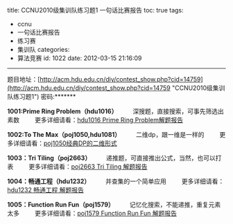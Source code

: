 title: CCNU2010级集训队练习题1  一句话比赛报告
toc: true
tags:
  - ccnu
  - 一句话比赛报告
  - 练习赛
  - 集训队
categories:
  - 算法竞赛
id: 1022
date: 2012-03-15 21:16:09
---

题目地址：[http://acm.hdu.edu.cn/diy/contest_show.php?cid=14759](http://acm.hdu.edu.cn/diy/contest_show.php?cid=14759 "CCNU2010级集训队练习题1")
密码:*******

**1001:Prime Ring Problem（hdu1016）**
&nbsp;&nbsp;&nbsp;&nbsp;&nbsp;&nbsp;&nbsp;&nbsp;深搜题，直接搜索，可事先筛选出素数
&nbsp;&nbsp;&nbsp;&nbsp;&nbsp;&nbsp;&nbsp;&nbsp;更多详细请看：[hdu1016 Prime Ring Problem解题报告](/archives/1024 "hdu1016 Prime Ring Problem解题报告")

**1002:To The Max（poj1050,hdu1081）**
&nbsp;&nbsp;&nbsp;&nbsp;&nbsp;&nbsp;&nbsp;&nbsp;二维dp，跟一维是一样的
&nbsp;&nbsp;&nbsp;&nbsp;&nbsp;&nbsp;&nbsp;&nbsp;更多详细请看：[poj1050经典DP的二维形式](/archives/1003 "poj1050经典DP的二维形式")

**1003：Tri Tiling（poj2663）**
&nbsp;&nbsp;&nbsp;&nbsp;&nbsp;&nbsp;&nbsp;&nbsp;递推题，可直接推出公式，当然，也可以打表
&nbsp;&nbsp;&nbsp;&nbsp;&nbsp;&nbsp;&nbsp;&nbsp;更多详细请看：[poj2663 Tri Tiling 解题报告](/archives/1026 "poj2663 Tri Tiling 解题报告")

**1004：畅通工程（hdu1232）**
&nbsp;&nbsp;&nbsp;&nbsp;&nbsp;&nbsp;&nbsp;&nbsp;并查集的一个简单应用
&nbsp;&nbsp;&nbsp;&nbsp;&nbsp;&nbsp;&nbsp;&nbsp;更多详细请看：[hdu1232 畅通工程 解题报告](/archives/1028 "hdu1232 畅通工程 解题报告")

**1005：Function Run Fun（poj1579）**
&nbsp;&nbsp;&nbsp;&nbsp;&nbsp;&nbsp;&nbsp;&nbsp;记忆化搜索，不能递推，重复元素太多
&nbsp;&nbsp;&nbsp;&nbsp;&nbsp;&nbsp;&nbsp;&nbsp;更多详细请看：[poj1579 Function Run Fun 解题报告](/archives/1030 "poj1579 Function Run Fun 解题报告")